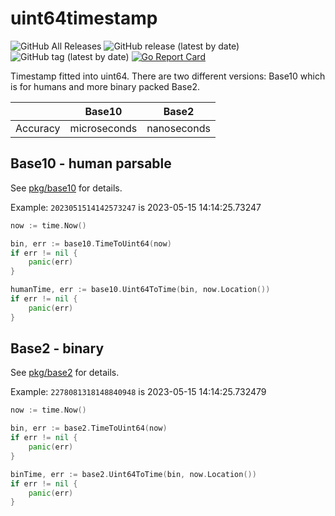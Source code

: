 # uint64timestamp

![GitHub All Releases](https://img.shields.io/github/downloads/raspi/uint64timestamp/total?style=for-the-badge)
![GitHub release (latest by date)](https://img.shields.io/github/v/release/raspi/uint64timestamp?style=for-the-badge)
![GitHub tag (latest by date)](https://img.shields.io/github/v/tag/raspi/uint64timestamp?style=for-the-badge)
[![Go Report Card](https://goreportcard.com/badge/github.com/raspi/uint64timestamp)](https://goreportcard.com/report/github.com/raspi/uint64timestamp)

Timestamp fitted into uint64. 
There are two different versions: Base10 which is for humans and more binary packed Base2. 



|          | Base10       | Base2       |
|----------|--------------|-------------|
| Accuracy | microseconds | nanoseconds |



## Base10 - human parsable

See [pkg/base10](pkg/base10) for details.

Example:
`2023051514142573247` is 2023-05-15 14:14:25.73247

```go
now := time.Now()

bin, err := base10.TimeToUint64(now)
if err != nil {
    panic(err)
}

humanTime, err := base10.Uint64ToTime(bin, now.Location())
if err != nil {
    panic(err)
}
```


## Base2 - binary

See [pkg/base2](pkg/base2) for details.

Example:
`2278081318148840948` is 2023-05-15 14:14:25.732479

```go
now := time.Now()

bin, err := base2.TimeToUint64(now)
if err != nil {
    panic(err)
}

binTime, err := base2.Uint64ToTime(bin, now.Location())
if err != nil {
    panic(err)
}
```
